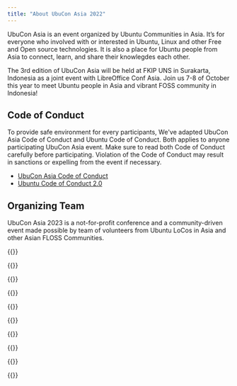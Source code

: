 ```yaml
---
title: "About UbuCon Asia 2022"
---
```


UbuCon Asia is an event organized by Ubuntu Communities in Asia. It’s for everyone who involved with or interested in Ubuntu, Linux and other Free and Open source technologies. It is also a place for Ubuntu people from Asia to connect, learn, and share their knowlegdes each other.
 
The 3rd edition of UbuCon Asia will be held at FKIP UNS in Surakarta, Indonesia as a joint event with LibreOffice Conf Asia. Join us 7-8 of October this year to meet Ubuntu people in Asia and vibrant FOSS community in Indonesia!

## Code of Conduct
To provide safe environment for every participants, We've adapted UbuCon Asia Code of Conduct and Ubuntu Code of Conduct.
Both applies to anyone participating UbuCon Asia event. Make sure to read both Code of Conduct carefully before participating.
Violation of the Code of Conduct may result in sanctions or expelling from the event if necessary.
- [UbuCon Asia Code of Conduct](https://github.com/ubucon-asia/CodeOfConduct/blob/main/UbuconAsiaCodeOfConduct.md)
- [Ubuntu Code of Conduct 2.0](https://ubuntu.com/community/code-of-conduct)

## Organizing Team
UbuCon Asia 2023 is a not-for-profit conference and a community-driven event made possible by team of volunteers from Ubuntu LoCos in Asia and other Asian FLOSS Communities. 

{{<profile
    profile="https://avatars.githubusercontent.com/u/1916739?v=4"
    heading="Youngbin Han" bold="Ubuntu Korea Community"
    desc="Global team | General, Contents, Sponsorship and Finances" >}}

{{<profile
    profile="https://avatars.githubusercontent.com/u/405473?v=4"
    heading="Khairul Aizat Kamarudzzaman" bold="Ubuntu Malaysia"
    desc="Global team | Content, General" >}}

{{<profile
    profile="https://avatars.githubusercontent.com/u/1537173?v=4"
    heading="Masafumi Ohta" bold="Raspberry Pi Japan"
    desc="Global team | Content" >}}

{{<profile
    profile="rudra_saraswat.png"
    heading="Rudra B. Saraswat" bold="Ubuntu Unity"
    desc="Global team | Web & Video" >}}

{{<profile
    profile="syazwan.png"
    heading="Muhd Syazwan" bold="Ubuntu Malaysia"
    desc="Global team | Web & Video, General" >}}

{{<profile
    profile="https://avatars.githubusercontent.com/u/236116?v=4"
    heading="RJ Hsiao" bold="Ubuntu Taiwan"
    desc="Global team | Content" >}}

{{<profile
    profile="ravi_bhattarai.jpg"
    heading="Ravi Bhattarai" bold="FOSS Nepal"
    desc="Global team | Content" >}}

{{<profile
    profile="https://avatars.githubusercontent.com/u/73894397?v=4"
    heading="Vincent Wong" bold=""
    desc="Global team | Marketing" >}}

{{<profile
    profile="https://avatars.githubusercontent.com/u/1897570?v=4"
    heading="Yudhi Satrio" bold="GNOME ID, A11y ID"
    desc="Local team | General" >}}

{{<profile
    profile="https://avatars.githubusercontent.com/u/8587010?v=4"
    heading="Saputro Aryulianto" bold="OpenInfra Indonesia"
    desc="Local team | Sponsorship and Finances" >}}